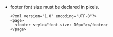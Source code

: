 * footer font size must be declared in pixels.

      <?xml version="1.0" encoding="UTF-8"?>
      <page>
        <footer style="font-size: 10px"></footer>
      </page>
